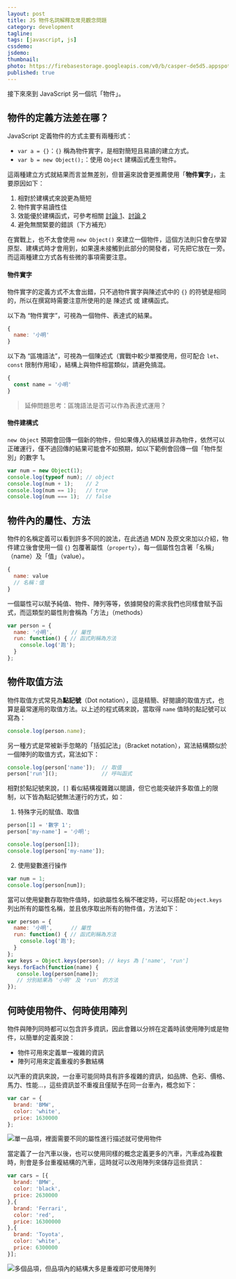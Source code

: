 ```yaml
---
layout: post
title: JS 物件名詞解釋及常見觀念問題
category: development
tagline:
tags: [javascript, js]
cssdemo:
jsdemo:
thumbnail:
photo: https://firebasestorage.googleapis.com/v0/b/casper-de5d5.appspot.com/o/images%2Fblog%2Firon2020_06.jpg?alt=media&token=29accf08-edf3-4bb8-9bdf-86026366a3a2
published: true
---
```


接下來來到 JavaScript 另一個坑「物件」。

## 物件的定義方法差在哪？
JavaScript 定義物件的方式主要有兩種形式：

- `var a = {}`：`{}` 稱為物件實字，是相對簡短且易讀的建立方式。
- `var b = new Object();`：使用 `Object` 建構函式產生物件。

這兩種建立方式就結果而言並無差別，但普遍來說會更推薦使用「**物件實字**」，主要原因如下：
1. 相對於建構式來說更為簡短
2. 物件實字易讀性佳
3. 效能優於建構函式，可參考相關 [討論 1](https://stackoverflow.com/questions/7375120/why-is-arr-faster-than-arr-new-array)、[討論 2](https://stackoverflow.com/questions/4597926/what-is-the-difference-between-new-object-and-object-literal-notation)
4. 避免無關緊要的錯誤（下方補充）

在實戰上，也不太會使用 `new Object()` 來建立一個物件，這個方法則只會在學習原型、建構式時才會用到，如果還未接觸到此部分的開發者，可先把它放在一旁。而這兩種建立方式各有些微的事項需要注意。

#### 物件實字

物件實字的定義方式不太會出錯，只不過物件實字與陳述式中的 `{}` 的符號是相同的，所以在撰寫時需要注意所使用的是 陳述式 或 建構函式。

以下為 “物件實字”，可視為一個物件、表達式的結果。
```js
{
  name: '小明'
}
```

以下為 “區塊語法”，可視為一個陳述式（實戰中較少單獨使用，但可配合 `let`、`const` 限制作用域），結構上與物件相當類似，請避免搞混。

```js
{
  const name = '小明'
}
```

> 延伸問題思考：區塊語法是否可以作為表達式運用？

#### 物件建構式

`new Object` 預期會回傳一個新的物件，但如果傳入的結構並非為物件，依然可以正確運行，僅不過回傳的結果可能會不如預期，如以下範例會回傳一個「物件型別」的數字 1。
```js
var num = new Object(1);
console.log(typeof num); // object
console.log(num + 1);    // 2
console.log(num == 1);   // true 
console.log(num === 1);  // false
```

## 物件內的屬性、方法
物件的名稱定義可以看到許多不同的說法，在此透過 MDN 及原文來加以介紹，物件建立後會使用一個 `{}` 包覆著屬性（`property`），每一個屬性包含著「名稱」（name）及「值」（value）。

```js
{
  name: value
  // 名稱：值
}
```

一個屬性可以賦予純值、物件、陣列等等，依據開發的需求我們也同樣會賦予函式，而這類型的屬性則會稱為「方法」（methods）

```js
var person = {
  name: '小明',      // 屬性
  run: function() { // 函式則稱為方法
    console.log('跑');
  }
};
```

## 物件取值方法
物件取值方式常見為**點記號**（Dot notation），這是精簡、好閱讀的取值方式，也算是最常運用的取值方法。以上述的程式碼來說，當取得 `name` 值時的點記號可以寫為：

```js
console.log(person.name);
```

另一種方式是常被新手忽略的「括弧記法」（Bracket notation），寫法結構類似於一個陣列的取值方式，寫法如下：

```js
console.log(person['name']);  // 取值
person['run']();              // 呼叫函式
```

相對於點記號來說，`[]` 看似結構複雜難以閱讀，但它也能突破許多取值上的限制，以下皆為點記號無法運行的方式，如：

1. 特殊字元的賦值、取值

```js
person[1] = '數字 1';
person['my-name'] = '小明';

console.log(person[1]);
console.log(person['my-name']);
```

2. 使用變數進行操作

```js
var num = 1;
console.log(person[num]);
```

當可以使用變數存取物件值時，如欲屬性名稱不確定時，可以搭配 `Object.keys` 列出所有的屬性名稱，並且依序取出所有的物件值，方法如下：

```js
var person = {
  name: '小明',      // 屬性
  run: function() { // 函式則稱為方法
    console.log('跑');
  }
};
var keys = Object.keys(person); // keys 為 ['name', 'run']
keys.forEach(function(name) {
   console.log(person[name]);
   // 分別結果為 '小明' 及 'run' 的方法
});
```

## 何時使用物件、何時使用陣列
物件與陣列同時都可以包含許多資訊，因此會難以分辨在定義時該使用陣列或是物件，以簡單的定義來說：

- 物件可用來定義單一複雜的資訊
- 陣列可用來定義重複的多數結構

以汽車的資訊來說，一台車可能同時具有許多複雜的資訊，如品牌、色彩、價格、馬力、性能...，這些資訊並不重複且僅賦予在同一台車內，概念如下：

```js
var car = {
  brand: 'BMW',
  color: 'white',
  price: 1630000
};
```

![單一品項，裡面需要不同的屬性進行描述就可使用物件](https://firebasestorage.googleapis.com/v0/b/casper-de5d5.appspot.com/o/images%2Fblog%2FF4AE2B99-D87A-4807-A128-C33AAFD5F8DC.png?alt=media&token=3d36baaa-b54c-462e-a8ae-ac1709f17c7c)

當定義了一台汽車以後，也可以使用同樣的概念定義更多的汽車，汽車成為複數時，則會是多台重複結構的汽車，這時就可以改用陣列來儲存這些資訊：

```js
var cars = [{
  brand: 'BMW',
  color: 'black',
  price: 2630000
},{
  brand: 'Ferrari',
  color: 'red',
  price: 16300000
},{
  brand: 'Toyota',
  color: 'white',
  price: 6300000
}];
```

![多個品項，但品項內的結構大多是重複即可使用陣列](https://firebasestorage.googleapis.com/v0/b/casper-de5d5.appspot.com/o/images%2Fblog%2F2243DF17-C5F0-4550-8BDF-E5952CA3771C.png?alt=media&token=c6a49180-e72e-46d1-94c4-4aef56955a85)